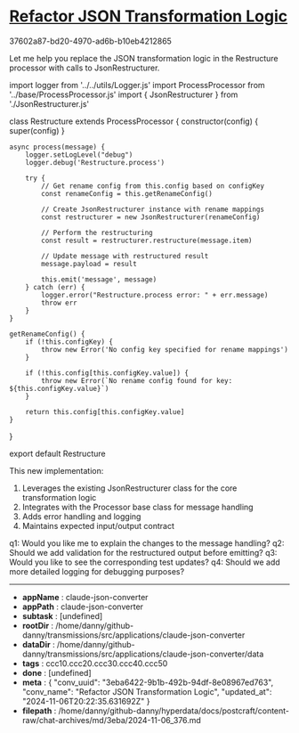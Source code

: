 # [Refactor JSON Transformation Logic](https://claude.ai/chat/3eba6422-9b1b-492b-94df-8e08967ed763)

37602a87-bd20-4970-ad6b-b10eb4212865

 Let me help you replace the JSON transformation logic in the Restructure processor with calls to JsonRestructurer.



<antArtifact identifier="restructure-processor" type="application/vnd.ant.code" language="javascript" title="Updated Restructure.js">
import logger from '../../utils/Logger.js'
import ProcessProcessor from '../base/ProcessProcessor.js'
import { JsonRestructurer } from './JsonRestructurer.js'

class Restructure extends ProcessProcessor {
    constructor(config) {
        super(config)
    }

    async process(message) {
        logger.setLogLevel("debug")
        logger.debug('Restructure.process')

        try {
            // Get rename config from this.config based on configKey
            const renameConfig = this.getRenameConfig()
            
            // Create JsonRestructurer instance with rename mappings
            const restructurer = new JsonRestructurer(renameConfig)

            // Perform the restructuring
            const result = restructurer.restructure(message.item)

            // Update message with restructured result
            message.payload = result

            this.emit('message', message)
        } catch (err) {
            logger.error("Restructure.process error: " + err.message)
            throw err
        }
    }

    getRenameConfig() {
        if (!this.configKey) {
            throw new Error('No config key specified for rename mappings')
        }

        if (!this.config[this.configKey.value]) {
            throw new Error(`No rename config found for key: ${this.configKey.value}`)
        }

        return this.config[this.configKey.value]
    }
}

export default Restructure
</antArtifact>

This new implementation:

1. Leverages the existing JsonRestructurer class for the core transformation logic
2. Integrates with the Processor base class for message handling
3. Adds error handling and logging
4. Maintains expected input/output contract

q1: Would you like me to explain the changes to the message handling?
q2: Should we add validation for the restructured output before emitting?
q3: Would you like to see the corresponding test updates?
q4: Should we add more detailed logging for debugging purposes?

---

* **appName** : claude-json-converter
* **appPath** : claude-json-converter
* **subtask** : [undefined]
* **rootDir** : /home/danny/github-danny/transmissions/src/applications/claude-json-converter
* **dataDir** : /home/danny/github-danny/transmissions/src/applications/claude-json-converter/data
* **tags** : ccc10.ccc20.ccc30.ccc40.ccc50
* **done** : [undefined]
* **meta** : {
  "conv_uuid": "3eba6422-9b1b-492b-94df-8e08967ed763",
  "conv_name": "Refactor JSON Transformation Logic",
  "updated_at": "2024-11-06T20:22:35.631692Z"
}
* **filepath** : /home/danny/github-danny/hyperdata/docs/postcraft/content-raw/chat-archives/md/3eba/2024-11-06_376.md